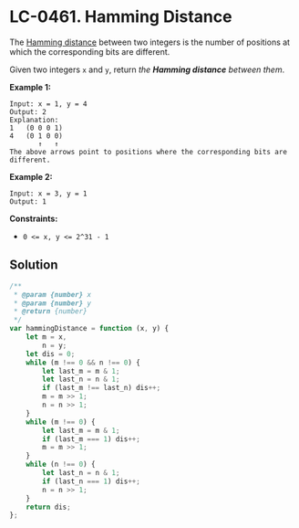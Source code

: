 # LC-0461. Hamming Distance

The [Hamming distance](https://en.wikipedia.org/wiki/Hamming_distance) between two integers is the number of positions at which the corresponding bits are different.

Given two integers `x` and `y`, return _the **Hamming distance** between them_.

**Example 1:**

```
Input: x = 1, y = 4
Output: 2
Explanation:
1   (0 0 0 1)
4   (0 1 0 0)
       ↑   ↑
The above arrows point to positions where the corresponding bits are different.
```

**Example 2:**

```
Input: x = 3, y = 1
Output: 1
```

**Constraints:**

-   `0 <= x, y <= 2^31 - 1`

## Solution

```javascript
/**
 * @param {number} x
 * @param {number} y
 * @return {number}
 */
var hammingDistance = function (x, y) {
    let m = x,
        n = y;
    let dis = 0;
    while (m !== 0 && n !== 0) {
        let last_m = m & 1;
        let last_n = n & 1;
        if (last_m !== last_n) dis++;
        m = m >> 1;
        n = n >> 1;
    }
    while (m !== 0) {
        let last_m = m & 1;
        if (last_m === 1) dis++;
        m = m >> 1;
    }
    while (n !== 0) {
        let last_n = n & 1;
        if (last_n === 1) dis++;
        n = n >> 1;
    }
    return dis;
};
```
